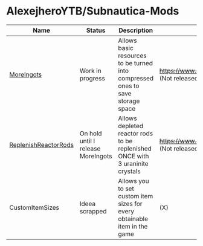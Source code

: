 # AlexejheroYTB/Subnautica-Mods 

| Name | Status | Description | Nexus Page Link | 
|-|-|-|-|
| <a href=https://github.com/AlexejheroYTB/Subnautica-Mods/tree/master/MoreIngots> MoreIngots </a> | Work in progress | Allows basic resources to be turned into compressed ones to save storage space | <strike>https://www.nexusmods.com/subnautica/mods/60</strike> (Not released yet) |
| <a href=https://github.com/AlexejheroYTB/Subnautica-Mods/tree/master/ReplenishReactorRods> ReplenishReactorRods </a> | On hold until I release MoreIngots | Allows depleted reactor rods to be replenished ONCE with 3 uraninite crystals | <strike>https://www.nexusmods.com/subnautica/mods/62</strike> (Not released yet) |
| CustomItemSizes | Ideea scrapped | Allows you to set custom item sizes for every obtainable item in the game | (X) |

